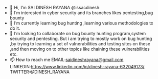- 👋 Hi, I’m SAI DINESH RAYANA @issacdinesh
- 👀 I’m interested in cyber security and its branches likes pentesting,bug bounty 
- 🌱 I’m currently learning bug hunting ,learning various methodologies to do it.
- 💞️ I’m looking to collaborate on bug bounty hunting program,system security and pentesting.
      But i am trying to mostly work on bug hunting ,by trying to learning a set of vulnerabilities and testing sites on these 
      ,and then moving on to other topics like chaining these vulnerabilities etc.
- 📫 How to reach me 
      EMAIL:saidineshrayana@gmail.com
      LINKEDIN:https://www.linkedin.com/in/dinesh-rayana-632049173/
      TWITTER:@DINESH_RAYANA

